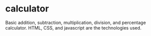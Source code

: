 # calculator
Basic addition, subtraction, multiplication, division, and percentage calculator. HTML, CSS, and javascript are the technologies used.
